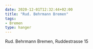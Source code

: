 ```yaml
---
date: 2020-12-01T12:32:44+02:00
title: "Rud. Behrmann Bremen"
tags:
- Bremen
type: hanger
---
```

Rud. Behrmann Bremen, Ruddestrasse 15
